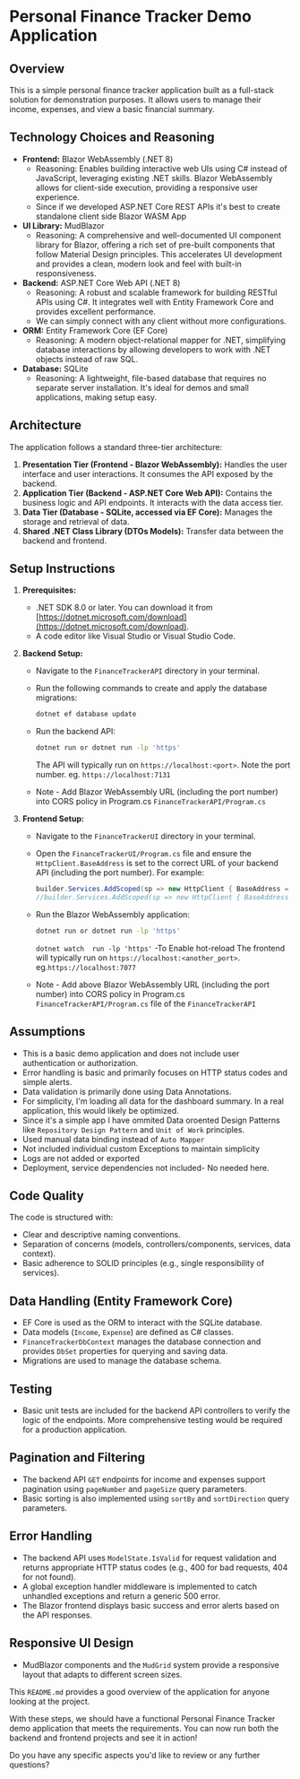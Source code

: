 # Personal Finance Tracker Demo Application

## Overview

This is a simple personal finance tracker application built as a full-stack solution for demonstration purposes. It allows users to manage their income, expenses, and view a basic financial summary.

## Technology Choices and Reasoning

* **Frontend:** Blazor WebAssembly (.NET 8)
    * Reasoning: Enables building interactive web UIs using C# instead of JavaScript, leveraging existing .NET skills. Blazor WebAssembly allows for client-side execution, providing a responsive user experience.
    * Since if we developed ASP.NET Core REST APIs it's best to create standalone client side Blazor WASM App
* **UI Library:** MudBlazor
    * Reasoning: A comprehensive and well-documented UI component library for Blazor, offering a rich set of pre-built components that follow Material Design principles. This accelerates UI development and provides a clean, modern look and feel with built-in responsiveness.
* **Backend:** ASP.NET Core Web API (.NET 8)
    * Reasoning: A robust and scalable framework for building RESTful APIs using C#. It integrates well with Entity Framework Core and provides excellent performance.
    * We can simply connect with any client without more configurations.
* **ORM:** Entity Framework Core (EF Core)
    * Reasoning: A modern object-relational mapper for .NET, simplifying database interactions by allowing developers to work with .NET objects instead of raw SQL.
* **Database:** SQLite
    * Reasoning: A lightweight, file-based database that requires no separate server installation. It's ideal for demos and small applications, making setup easy.

## Architecture

The application follows a standard three-tier architecture:

1.  **Presentation Tier (Frontend - Blazor WebAssembly):** Handles the user interface and user interactions. It consumes the API exposed by the backend.
2.  **Application Tier (Backend - ASP.NET Core Web API):** Contains the business logic and API endpoints. It interacts with the data access tier.
3.  **Data Tier (Database - SQLite, accessed via EF Core):** Manages the storage and retrieval of data.
3.  **Shared .NET Class Library (DTOs Models):** Transfer data between the backend and frontend.

## Setup Instructions

1.  **Prerequisites:**
    * .NET SDK 8.0 or later. You can download it from [https://dotnet.microsoft.com/download](https://dotnet.microsoft.com/download).
    * A code editor like Visual Studio or Visual Studio Code.

2.  **Backend Setup:**
    * Navigate to the `FinanceTrackerAPI` directory in your terminal.
    * Run the following commands to create and apply the database migrations:
        ```bash
        dotnet ef database update
        ```
    * Run the backend API:
        ```bash
        dotnet run or dotnet run -lp 'https' 
        ```
        The API will typically run on `https://localhost:<port>`. Note the port number. eg. `https://localhost:7131`

    * Note -  Add Blazor WebAssembly URL (including the port number) into CORS policy in Program.cs `FinanceTrackerAPI/Program.cs`

3.  **Frontend Setup:**
    * Navigate to the `FinanceTrackerUI` directory in your terminal.
    * Open the `FinanceTrackerUI/Program.cs` file and ensure the `HttpClient.BaseAddress` is set to the correct URL of your backend API (including the port number). For example:
        ```csharp
        builder.Services.AddScoped(sp => new HttpClient { BaseAddress = new Uri("https://localhost:<your_api_port>") });
        //builder.Services.AddScoped(sp => new HttpClient { BaseAddress = new Uri("https://localhost:7131") }); 
        ```
    * Run the Blazor WebAssembly application:
        ```bash
        dotnet run or dotnet run -lp 'https'
        ```
        ``` dotnet watch  run -lp 'https' ```  -To Enable hot-reload 
        The frontend will typically run on `https://localhost:<another_port>`. eg.`https://localhost:7077`


    * Note -  Add above Blazor WebAssembly URL (including the port number) into CORS policy in Program.cs `FinanceTrackerAPI/Program.cs` file of the `FinanceTrackerAPI`

## Assumptions

* This is a basic demo application and does not include user authentication or authorization.
* Error handling is basic and primarily focuses on HTTP status codes and simple alerts.
* Data validation is primarily done using Data Annotations.
* For simplicity, I'm loading all data for the dashboard summary. In a real application, this would likely be optimized.
* Since it's a simple app I have ommited Data oroented Design Patterns like `Repository Design Pattern` and `Unit of Work` principles. 
* Used manual data binding instead of `Auto Mapper` 
* Not included individual custom Exceptions to maintain simplicity
* Logs are not added or exported 
* Deployment, service dependencies not included- No needed here.

## Code Quality

The code is structured with:

* Clear and descriptive naming conventions.
* Separation of concerns (models, controllers/components, services, data context).
* Basic adherence to SOLID principles (e.g., single responsibility of services).

## Data Handling (Entity Framework Core)

* EF Core is used as the ORM to interact with the SQLite database.
* Data models (`Income`, `Expense`) are defined as C# classes.
* `FinanceTrackerDbContext` manages the database connection and provides `DbSet` properties for querying and saving data.
* Migrations are used to manage the database schema.

## Testing

* Basic unit tests are included for the backend API controllers to verify the logic of the endpoints. More comprehensive testing would be required for a production application.

## Pagination and Filtering

* The backend API `GET` endpoints for income and expenses support pagination using `pageNumber` and `pageSize` query parameters.
* Basic sorting is also implemented using `sortBy` and `sortDirection` query parameters.

## Error Handling

* The backend API uses `ModelState.IsValid` for request validation and returns appropriate HTTP status codes (e.g., 400 for bad requests, 404 for not found).
* A global exception handler middleware is implemented to catch unhandled exceptions and return a generic 500 error.
* The Blazor frontend displays basic success and error alerts based on the API responses.

## Responsive UI Design

* MudBlazor components and the `MudGrid` system provide a responsive layout that adapts to different screen sizes.

This `README.md` provides a good overview of the application for anyone looking at the project.

With these steps, we should have a functional Personal Finance Tracker demo application that meets the requirements. You can now run both the backend and frontend projects and see it in action!

Do you have any specific aspects you'd like to review or any further questions?